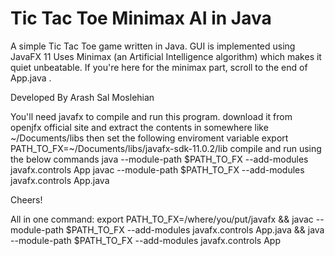 # Tic Tac Toe Minimax AI in Java


A simple Tic Tac Toe game written in Java.
GUI is implemented using JavaFX 11
Uses Minimax (an Artificial Intelligence algorithm) which makes it quiet unbeatable.
If you're here for the minimax part, scroll to the end of App.java .

Developed By Arash Sal Moslehian




You'll need javafx to compile and run this program.
download it from openjfx official site and extract the contents in somewhere like ~/Documents/libs
then set the following enviroment variable
export PATH_TO_FX=~/Documents/libs/javafx-sdk-11.0.2/lib
compile and run using the below commands
java --module-path $PATH_TO_FX --add-modules javafx.controls App
javac --module-path $PATH_TO_FX --add-modules javafx.controls App.java



Cheers!


All in one command:
export PATH_TO_FX=/where/you/put/javafx && javac --module-path $PATH_TO_FX --add-modules javafx.controls App.java && java --module-path $PATH_TO_FX --add-modules javafx.controls App
